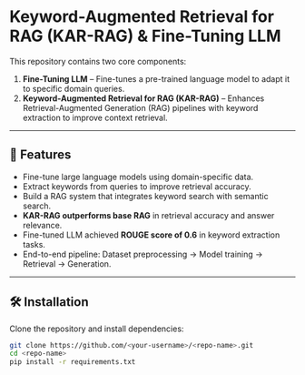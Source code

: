 # Keyword-Augmented Retrieval for RAG (KAR-RAG) & Fine-Tuning LLM

This repository contains two core components:
1. **Fine-Tuning LLM** – Fine-tunes a pre-trained language model to adapt it to specific domain queries.
2. **Keyword-Augmented Retrieval for RAG (KAR-RAG)** – Enhances Retrieval-Augmented Generation (RAG) pipelines with keyword extraction to improve context retrieval.

---

## 📌 Features
- Fine-tune large language models using domain-specific data.
- Extract keywords from queries to improve retrieval accuracy.
- Build a RAG system that integrates keyword search with semantic search.
- **KAR-RAG outperforms base RAG** in retrieval accuracy and answer relevance.
- Fine-tuned LLM achieved **ROUGE score of 0.6** in keyword extraction tasks.
- End-to-end pipeline: Dataset preprocessing → Model training → Retrieval → Generation.

---

## 🛠️ Installation
Clone the repository and install dependencies:

```bash
git clone https://github.com/<your-username>/<repo-name>.git
cd <repo-name>
pip install -r requirements.txt
